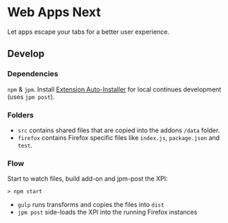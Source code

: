# Web Apps Next

Let apps escape your tabs for a better user experience.

## Develop

### Dependencies

`npm` & `jpm`. Install [Extension Auto-Installer](https://addons.mozilla.org/en-US/firefox/addon/autoinstaller/) for local continues development (uses `jpm post`).

### Folders

* `src` contains shared files that are copied into the addons `/data` folder.
* `firefox` contains Firefox specific files like `index.js`, `package.json` and `test`.

### Flow

Start to watch files, build add-on and jpm-post the XPI:

```
> npm start
```

* `gulp` runs transforms and copies the files into `dist`
* `jpm post` side-loads the XPI into the running Firefox instances
